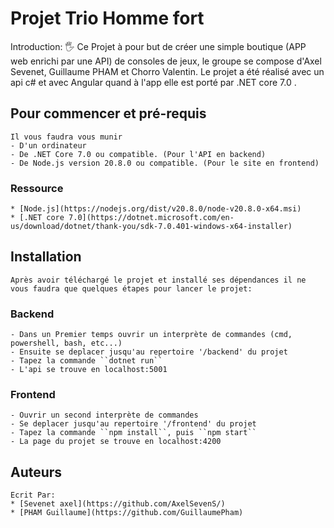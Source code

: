 # Projet Trio Homme fort

Introduction:
:raised_hand_with_fingers_splayed: Ce Projet à pour but  de créer une simple boutique (APP web enrichi par une API) de consoles de jeux, le groupe se compose d'Axel Sevenet, Guillaume PHAM et Chorro Valentin.
Le projet a été réalisé avec un api c# et avec Angular quand à l'app elle est porté par .NET core 7.0 .



## Pour commencer et pré-requis
    Il vous faudra vous munir
    - D'un ordinateur
    - De .NET Core 7.0 ou compatible. (Pour l'API en backend)
    - De Node.js version 20.8.0 ou compatible. (Pour le site en frontend)

 ### Ressource
    * [Node.js](https://nodejs.org/dist/v20.8.0/node-v20.8.0-x64.msi)
    * [.NET core 7.0](https://dotnet.microsoft.com/en-us/download/dotnet/thank-you/sdk-7.0.401-windows-x64-installer)

## Installation
    Après avoir téléchargé le projet et installé ses dépendances il ne vous faudra que quelques étapes pour lancer le projet:


### Backend
    - Dans un Premier temps ouvrir un interprète de commandes (cmd, powershell, bash, etc...)
    - Ensuite se deplacer jusqu'au repertoire '/backend' du projet
    - Tapez la commande ``dotnet run``
    - L'api se trouve en localhost:5001
    
### Frontend
    - Ouvrir un second interprète de commandes
    - Se deplacer jusqu'au repertoire '/frontend' du projet
    - Tapez la commande ``npm install``, puis ``npm start``
    - La page du projet se trouve en localhost:4200
    
## Auteurs
    Ecrit Par:
    * [Sevenet axel](https://github.com/AxelSevenS/)
    * [PHAM Guillaume](https://github.com/GuillaumePham)
    
